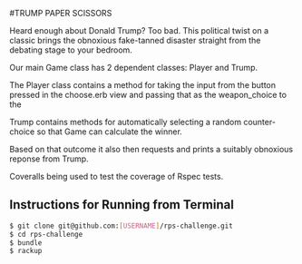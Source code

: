 #TRUMP PAPER SCISSORS


Heard enough about Donald Trump? Too bad.
This political twist on a classic brings the obnoxious fake-tanned
disaster straight from the debating stage to your bedroom.

Our main Game class has 2 dependent classes: Player and Trump.

The Player class contains a method for taking the input from the button pressed
in the choose.erb view and passing that as the weapon_choice to the

Trump contains methods for automatically selecting a random counter-choice so
that Game can calculate the winner.

Based on that outcome it also then requests and prints a suitably
obnoxious reponse from Trump.

Coveralls being used to test the coverage of Rspec tests.


Instructions for Running from Terminal
-------------------------------------

```sh
$ git clone git@github.com:[USERNAME]/rps-challenge.git
$ cd rps-challenge
$ bundle
$ rackup
```
